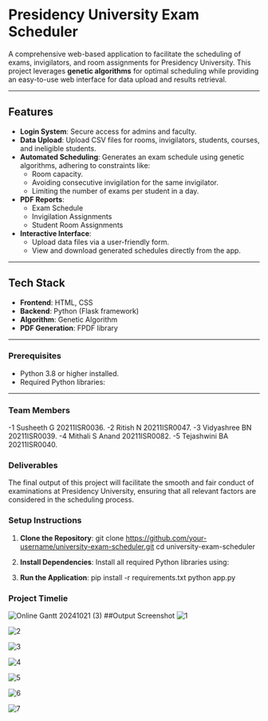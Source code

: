 # Presidency University Exam Scheduler

A comprehensive web-based application to facilitate the scheduling of exams, invigilators, and room assignments for Presidency University. This project leverages **genetic algorithms** for optimal scheduling while providing an easy-to-use web interface for data upload and results retrieval.

---

## **Features**
- **Login System**: Secure access for admins and faculty.
- **Data Upload**: Upload CSV files for rooms, invigilators, students, courses, and ineligible students.
- **Automated Scheduling**: Generates an exam schedule using genetic algorithms, adhering to constraints like:
  - Room capacity.
  - Avoiding consecutive invigilation for the same invigilator.
  - Limiting the number of exams per student in a day.
- **PDF Reports**:
  - Exam Schedule
  - Invigilation Assignments
  - Student Room Assignments
- **Interactive Interface**:
  - Upload data files via a user-friendly form.
  - View and download generated schedules directly from the app.

---

## **Tech Stack**
- **Frontend**: HTML, CSS
- **Backend**: Python (Flask framework)
- **Algorithm**: Genetic Algorithm
- **PDF Generation**: FPDF library

---

### Prerequisites
- Python 3.8 or higher installed.
- Required Python libraries:
  
---

### Team Members

-1	Susheeth G	20211ISR0036.
-2	Ritish N	20211ISR0047.
-3	Vidyashree BN	20211ISR0039.
-4	Mithali S Anand	20211ISR0082.
-5	Tejashwini BA 	20211ISR0040.

### Deliverables

The final output of this project will facilitate the smooth and fair conduct of examinations at Presidency University, ensuring that all relevant factors are considered in the scheduling process.


### Setup Instructions
1. **Clone the Repository**:
git clone https://github.com/your-username/university-exam-scheduler.git
cd university-exam-scheduler

2. **Install Dependencies**:
Install all required Python libraries using:


3. **Run the Application**:
pip install -r requirements.txt
python app.py


### Project Timelie

![Online Gantt 20241021 (3)](https://github.com/user-attachments/assets/d0165ac9-08dd-433b-8e9d-127a6ca78ced)
##Output Screenshot
![1](https://github.com/user-attachments/assets/ccdb7b48-c904-44a7-a7d6-831f38974422)

![2](https://github.com/user-attachments/assets/9ff51d3a-2a99-45a4-b16f-d1de54b863b0)

![3](https://github.com/user-attachments/assets/a8ee4d34-6c59-4491-bfa3-d8a4ec1a8834)

![4](https://github.com/user-attachments/assets/751b3a9a-14a5-431c-8ea4-8e8c290c6c9d)

![5](https://github.com/user-attachments/assets/9a47ee9f-7360-4e42-a848-84972ba941c2)

![6](https://github.com/user-attachments/assets/3ac9cc42-b9f3-4c13-879f-9289639a6096)

![7](https://github.com/user-attachments/assets/4dd4c451-b1e5-4320-924a-a60d4dab377d)


